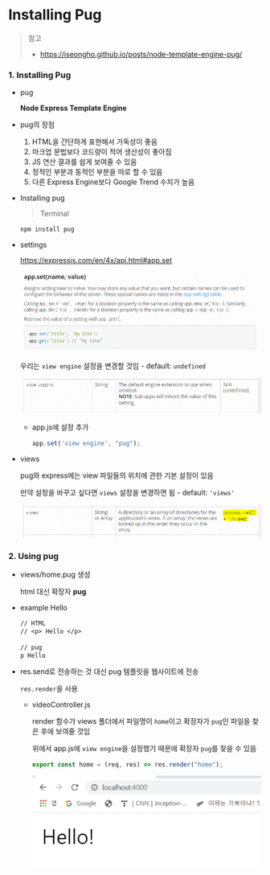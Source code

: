 # Installing Pug

> 참고
>
> - https://iseongho.github.io/posts/node-template-engine-pug/



### 1. Installing Pug

- pug

  **Node Express Template Engine**
  
- pug의 장점

  1. HTML을 간단하게 표현해서 가독성이 좋음
  2. 마크업 문법보다 코드량이 적어 생산성이 좋아짐
  3. JS 연산 결과를 쉽게 보여줄 수 있음
  4. 정적인 부분과 동적인 부분을 따로 할 수 있음
  5. 다른 Express Engine보다 Google Trend 수치가 높음
  
- Installing pug

  > Terminal

  ```bash
  npm install pug
  ```

- settings

  https://expressjs.com/en/4x/api.html#app.set

  ![image-20200310144339773](images/image-20200310144339773.png)

  우리는 `view engine` 설정을 변경할 것임 - default: `undefined`

  ![image-20200310144500711](images/image-20200310144500711.png)

  - app.js에 설정 추가

    ```js
    app.set('view engine', "pug");
    ```

- views

  pug와 express에는 view 파일들의 위치에 관한 기본 설정이 있음

  만약 설정을 바꾸고 싶다면 `views` 설정을 변경하면 됨 - default: `'views'`

  ![image-20200310144748395](images/image-20200310144748395.png)

  

### 2. Using pug

- views/home.pug 생성

  html 대신 확장자 **pug**

- example Hello

  ```pug
  // HTML
  // <p> Hello </p>
  
  // pug
  p Hello
  ```

- res.send로 전송하는 것 대신 pug 템플릿을 웹사이트에 전송

  `res.render`을 사용

  - videoController.js

    render 함수가 views 폴더에서 파일명이 `home`이고 확장자가 `pug`인 파일을 찾은 후에 보여줄 것임

    위에서 app.js에 `view engine`을 설정했기 때문에 확장자 `pug`를 찾을 수 있음

    ```js
    export const home = (req, res) => res.render("home");
    ```

    ![image-20200310145751203](images/image-20200310145751203.png) 